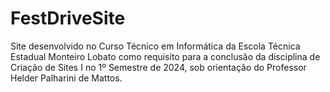 # FestDriveSite
Site desenvolvido no Curso Técnico em Informática da Escola Técnica Estadual Monteiro Lobato como requisito para a conclusão da disciplina de Criação de Sites I no 1º Semestre de 2024, sob orientação do Professor Helder Palharini de Mattos.
